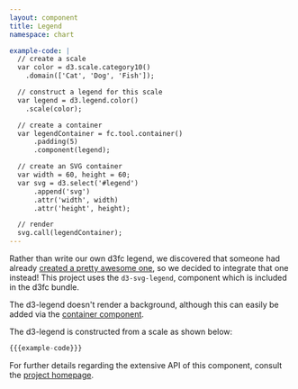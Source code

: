 ```yaml
---
layout: component
title: Legend
namespace: chart

example-code: |
  // create a scale
  var color = d3.scale.category10()
    .domain(['Cat', 'Dog', 'Fish']);

  // construct a legend for this scale
  var legend = d3.legend.color()
    .scale(color);

  // create a container
  var legendContainer = fc.tool.container()
      .padding(5)
      .component(legend);

  // create an SVG container
  var width = 60, height = 60;
  var svg = d3.select('#legend')
      .append('svg')
      .attr('width', width)
      .attr('height', height);

  // render
  svg.call(legendContainer);
---
```


<style>
.container>rect {
  fill: white;
  stroke: #bbb;
}
</style>

Rather than write our own d3fc legend, we discovered that someone had already [created a pretty awesome one](http://d3-legend.susielu.com), so we decided to integrate that one instead! This project uses the `d3-svg-legend`, component which is included in the d3fc bundle.

The d3-legend doesn't render a background, although this can easily be added via the [container component](/components/tool/container.html).

The d3-legend is constructed from a scale as shown below:

```js
{{{example-code}}}
```

<div id="legend"></div>
<script type="text/javascript">
(function() {
    {{{example-code}}}
}());
</script>

For further details regarding the extensive API of this component, consult the [project homepage](http://d3-legend.susielu.com).
